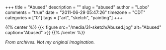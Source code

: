 +++
title = "Abused"
description = ""
slug = "abused"
author = "Lobo"
comments = "true"
date = "2011-06-29 05:47:26"
timezone = "CDT"
categories = ["0"]
tags = ["art", "sketch", "painting"]
+++

{{% center %}}
{{< figure src="/media/31-sketch/Abused.jpg" alt="Abused" caption="Abused" >}}
{{% /center %}}

_From archives. Not my original imagination._

